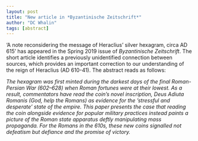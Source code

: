 ```yaml
---
layout: post
title: "New article in *Byzantinische Zeitschrift*"
author: "DC Whalin"
tags: [abstract]
---
```


‘A note reconsidering the message of Heraclius’ silver hexagram, circa AD 615’ has appeared in the Spring 2019 issue of *Byzantinische Zeitschrift*. The short article identifies a previously unidentified connection between sources, which provides an important correction to our understanding of the reign of Heraclius (AD 610-41). The abstract reads as follows:

*The hexagram was first minted during the darkest days of the final Roman-Persian War (602–628) when Roman fortunes were at their lowest. As a result, commentators have read the coin’s novel inscription, Deus Adiuta Romanis (God, help the Romans) as evidence for the ’stressful and desperate’ state of the empire. This paper presents the case that reading the coin alongside evidence for popular military practices instead paints a picture of the Roman state apparatus deftly manipulating mass propaganda. For the Romans in the 610s, these new coins signalled not defeatism but defiance and the promise of victory.*
